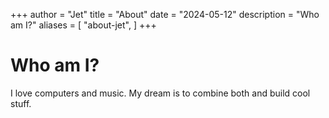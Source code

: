 +++
author = "Jet"
title = "About"
date = "2024-05-12"
description = "Who am I?"
aliases = [
    "about-jet",
]
+++

# Who am I?

I love computers and music. My dream is to combine both and build cool stuff.